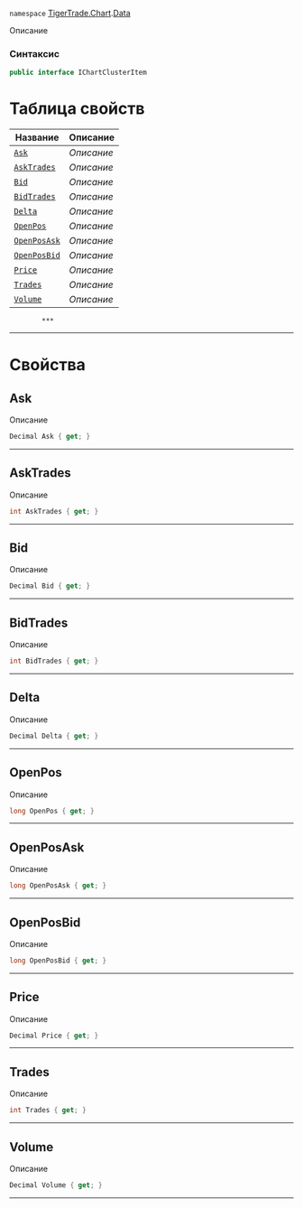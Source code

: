 
`namespace` [TigerTrade.Chart](../../TigerTrade.Chart.md).[Data](../../TigerTrade.Chart/Data.md)


Описание

### Синтаксис
```csharp
public interface IChartClusterItem
```


# Таблица свойств
| Название | Описание |
| --- | --- |
| [`Ask`](./IChartClusterItem.cs/Свойства/Ask.md) | *Описание* |
| [`AskTrades`](./IChartClusterItem.cs/Свойства/AskTrades.md) | *Описание* |
| [`Bid`](./IChartClusterItem.cs/Свойства/Bid.md) | *Описание* |
| [`BidTrades`](./IChartClusterItem.cs/Свойства/BidTrades.md) | *Описание* |
| [`Delta`](./IChartClusterItem.cs/Свойства/Delta.md) | *Описание* |
| [`OpenPos`](./IChartClusterItem.cs/Свойства/OpenPos.md) | *Описание* |
| [`OpenPosAsk`](./IChartClusterItem.cs/Свойства/OpenPosAsk.md) | *Описание* |
| [`OpenPosBid`](./IChartClusterItem.cs/Свойства/OpenPosBid.md) | *Описание* |
| [`Price`](./IChartClusterItem.cs/Свойства/Price.md) | *Описание* |
| [`Trades`](./IChartClusterItem.cs/Свойства/Trades.md) | *Описание* |
| [`Volume`](./IChartClusterItem.cs/Свойства/Volume.md) | *Описание* |




            ***
  ***
  # Свойства

## Ask
Описание

```csharp
Decimal Ask { get; }
```
***

## AskTrades
Описание

```csharp
int AskTrades { get; }
```
***

## Bid
Описание

```csharp
Decimal Bid { get; }
```
***

## BidTrades
Описание

```csharp
int BidTrades { get; }
```
***

## Delta
Описание

```csharp
Decimal Delta { get; }
```
***

## OpenPos
Описание

```csharp
long OpenPos { get; }
```
***

## OpenPosAsk
Описание

```csharp
long OpenPosAsk { get; }
```
***

## OpenPosBid
Описание

```csharp
long OpenPosBid { get; }
```
***

## Price
Описание

```csharp
Decimal Price { get; }
```
***

## Trades
Описание

```csharp
int Trades { get; }
```
***

## Volume
Описание

```csharp
Decimal Volume { get; }
```
***

